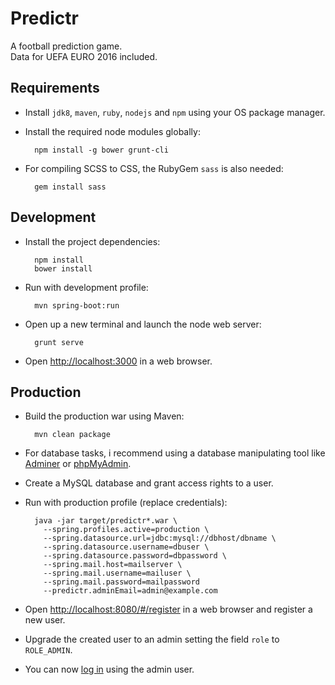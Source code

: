 # Predictr

A football prediction game.  
Data for UEFA EURO 2016 included.

## Requirements

* Install `jdk8`, `maven`, `ruby`, `nodejs` and `npm` using your OS package manager.

* Install the required node modules globally:

        npm install -g bower grunt-cli

* For compiling SCSS to CSS, the RubyGem `sass` is also needed:

        gem install sass


## Development

* Install the project dependencies:

        npm install
        bower install

* Run with development profile:

        mvn spring-boot:run

* Open up a new terminal and launch the node web server:

        grunt serve

* Open [http://localhost:3000](http://localhost:3000) in a web browser.

## Production

* Build the production war using Maven:

        mvn clean package

* For database tasks, i recommend using a database manipulating tool like [Adminer](https://www.adminer.org) or [phpMyAdmin](https://www.phpmyadmin.net).

* Create a MySQL database and grant access rights to a user.

* Run with production profile (replace credentials):

        java -jar target/predictr*.war \
          --spring.profiles.active=production \
          --spring.datasource.url=jdbc:mysql://dbhost/dbname \
          --spring.datasource.username=dbuser \
          --spring.datasource.password=dbpassword \
          --spring.mail.host=mailserver \
          --spring.mail.username=mailuser \
          --spring.mail.password=mailpassword
          --predictr.adminEmail=admin@example.com

* Open [http://localhost:8080/#/register](http://localhost:8080/#/register) in a web browser and register a new user.

* Upgrade the created user to an admin setting the field `role` to `ROLE_ADMIN`.

* You can now [log in](http://localhost:8080/#/login) using the admin user.
